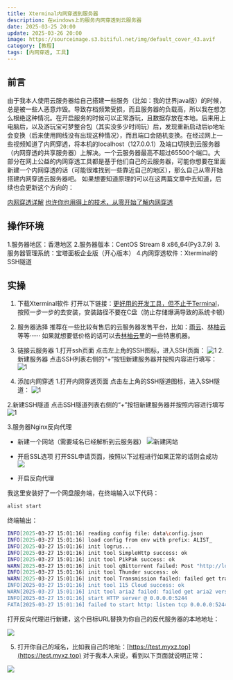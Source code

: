 ```yaml
---
title: Xterminal内网穿透到服务器
description: 在windows上的服务内网穿透到云服务器
date: 2025-03-25 20:00
update: 2025-03-26 20:00
image: https://sourceimage.s3.bitiful.net/img/default_cover_43.avif
category: [教程]
tags: [内网穿透, 工具]
---
```

## 前言
由于我本人使用云服务器给自己搭建一些服务（比如：我的世界java版）的时候，总是被一些人恶意炸毁。导致存档频繁受损，而且服务器的负载高，所以我在想怎么根绝这种情况。在开启服务的时候可以正常游玩，且数据存放在本地。后来用上电脑后，以及游玩宝可梦整合包（其实没多少时间玩）后，发现重新启动后ip地址会变换（后来使用网线没有出现这种情况），而且端口会随机变换。在经过网上一些视频知道了内网穿透，将本机的localhost（127.0.0.1）及端口切换到云服务器（内网穿透的共享服务器）上解决。一个云服务器最高不超过65500个端口。大部分在网上公益的内网穿透工具都是基于他们自己的云服务器，可能你想要在里面新建一个内网穿透的话（可能很难找到一些靠近自己的地区），那么自己从零开始搭建内网穿透云服务器吧。
如果想要知道原理的可以在这两篇文章中去知道，后续也会更新这个方向的：

[内网穿透详解](https://www.cnblogs.com/cyrus0w/p/13123504.html)
[也许你也用得上的技术，从零开始了解内网穿透](https://sspai.com/post/88937)

## 操作环境
1.服务器地区：香港地区
2.服务器版本：CentOS Stream 8 x86_64(Py3.7.9)
3.服务器管理系统：宝塔面板企业版（开心版本）
4.内网穿透软件：Xterminal的SSH隧道

## 实操

1. 下载Xterminal软件
打开以下链接：[更好用的开发工具，但不止于Terminal](https://www.xterminal.cn/)，按照一步一步的去安装，安装路径不要在C盘（防止存储爆满导致的系统卡顿）

2. 服务器选择
推荐在一些比较有售后的云服务器发售平台，比如：[雨云](https://app.rainyun.com/)、[林柚云](https://www.youvps.cn/)等等······
如果就想要低价格的话可以去[林柚云](https://www.youvps.cn/)里的一些特惠机器。

3. 链接云服务器
1.打开ssh页面
点击左上角的SSH图标，进入SSH页面：
![1](https://cdn.nlark.com/yuque/0/2024/png/181068/1717647325841-b21b71dd-aa2c-49ab-bb46-41c372814fb7.png?x-oss-process=image%2Fformat%2Cwebp)
2.新建服务器
点击SSH列表右侧的“+”按钮新建服务器并按照内容进行填写：
![1](https://sourceimage.s3.bitiful.net/post%2Fimg%2F16506%2F1.png)

4. 添加内网穿透
1.打开内网穿透页面
点击左上角的SSH隧道图标，进入SSH隧道：
![1](https://sourceimage.s3.bitiful.net/post%2Fimg%2F16506%2F2.png)

2.新建SSH隧道
点击SSH隧道列表右侧的“+”按钮新建服务器并按照内容进行填写
![1](https://sourceimage.s3.bitiful.net/post/img/16506/3.png?X-Amz-Algorithm=AWS4-HMAC-SHA256&X-Amz-Credential=X8fla5EwxMzIjQ0aDNQLjk44%2F20250326%2F%2Fs3%2Faws4_request&X-Amz-Date=20250326T132314Z&X-Amz-Expires=3600&X-Amz-SignedHeaders=host&x-id=GetObject&X-Amz-Signature=06b84117ea4e8abf5b888658255b26acc1f66554911b82a4b3a94a15803f8702)

3.服务器Nginx反向代理
- 新建一个网站（需要域名已经解析到云服务器）
![新建网站](add.png)

- 开启SSL选项
打开SSL申请页面，按照以下过程进行如果正常的话则会成功
![](https://sourceimage.s3.bitiful.net/post%2Fimg%2F16506%2F4.png)

- 开启反向代理

我这里安装好了一个网盘服务端，在终端输入以下代码：
``` BASH
alist start
```
终端输出：
``` BASH
INFO[2025-03-27 15:01:16] reading config file: data\config.json
INFO[2025-03-27 15:01:16] load config from env with prefix: ALIST_
INFO[2025-03-27 15:01:16] init logrus...
INFO[2025-03-27 15:01:16] init tool SimpleHttp success: ok
INFO[2025-03-27 15:01:16] init tool PikPak success: ok
WARN[2025-03-27 15:01:16] init tool qBittorrent failed: Post "http://localhost:8080/api/v2/auth/login": dial tcp 127.0.0.1:8080: connectex: No connection could be made because the target machine actively refused it.
INFO[2025-03-27 15:01:16] init tool Thunder success: ok
WARN[2025-03-27 15:01:16] init tool Transmission failed: failed get transmission version: can't get session values: 'session-get' rpc method failed: failed to execute HTTP request: Post "http://localhost:9091/transmission/rpc": dial tcp 127.0.0.1:9091: connectex: No connection could be made because the target machine actively refused it.
INFO[2025-03-27 15:01:16] init tool 115 Cloud success: ok
WARN[2025-03-27 15:01:16] init tool aria2 failed: failed get aria2 version: Post "http://localhost:6800/jsonrpc": dial tcp 127.0.0.1:6800: connectex: No connection could be made because the target machine actively refused it.
INFO[2025-03-27 15:01:16] start HTTP server @ 0.0.0.0:5244
FATA[2025-03-27 15:01:16] failed to start http: listen tcp 0.0.0.0:5244: bind: Only one usage of each socket address (protocol/network address/port) is normally permitted.
```

打开反向代理进行新建，这个目标URL替换为你自己的反代服务器的本地地址：

![](https://sourceimage.s3.bitiful.net/post%2Fimg%2F16506%2F5.png)

5. 打开你自己的域名，比如我自己的地址：[https://test.myxz.top](https://test.myxz.top)
对于我本人来说，看到以下页面就说明正常：

![](https://sourceimage.s3.bitiful.net/post%2Fimg%2F16506%2F6.png)